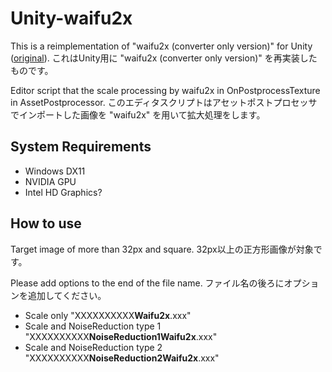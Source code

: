 # Unity-waifu2x
This is a reimplementation of "waifu2x (converter only version)" for Unity ([original](https://github.com/WL-Amigo/waifu2x-converter-cpp)).
これはUnity用に "waifu2x (converter only version)" を再実装したものです。

Editor script that the scale processing by waifu2x in OnPostprocessTexture in AssetPostprocessor.
このエディタスクリプトはアセットポストプロセッサでインポートした画像を "waifu2x" を用いて拡大処理をします。



## System Requirements
- Windows DX11
- NVIDIA GPU
- Intel HD Graphics?
## How to use
Target image of more than 32px and square.
32px以上の正方形画像が対象です。
  
Please add options to the end of the file name.
ファイル名の後ろにオプションを追加してください。
  
- Scale only "XXXXXXXXXX**Waifu2x**.xxx"
- Scale and NoiseReduction type 1 "XXXXXXXXXX**NoiseReduction1Waifu2x**.xxx"
- Scale and NoiseReduction type 2 "XXXXXXXXXX**NoiseReduction2Waifu2x**.xxx"
